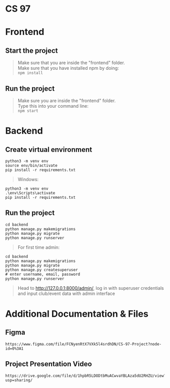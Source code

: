 # CS 97

# Frontend
## Start the project
> Make sure that you are inside the "frontend" folder.\
> Make sure that you have installed npm by doing:\
`npm install`
 
## Run the project
> Make sure you are inside the "frontend" folder.\
> Type this into your command line:\
`npm start`

# Backend
## Create virtual environment
```
python3 -m venv env
source env/bin/activate
pip install -r requirements.txt
```
> Windows:
```
python3 -m venv env
.\env\Scripts\activate
pip install -r requirements.txt
```

## Run the project
```
cd backend
python manage.py makemigrations
python manage.py migrate
python manage.py runserver
```
> For first time admin:
```
cd backend
python manage.py makemigrations
python manage.py migrate
python manage.py createsuperuser
# enter username, email, password
python manage.py runserver
```
> Head to http://127.0.0.1:8000/admin/, log in with superuser credentials and input club/event data with admin interface

# Additional Documentation & Files
## Figma
```
https://www.figma.com/file/FCNyenRtX7VXk5l4srdhDN/CS-97-Project?node-id=0%3A1
```
## Project Presentation Video
```
https://drive.google.com/file/d/1hpbR5LDODtbMuACwvaYBLAza5dU2RHZU/view?usp=sharing/
```

